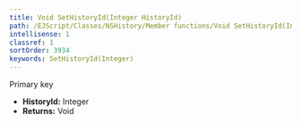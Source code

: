 ```yaml
---
title: Void SetHistoryId(Integer HistoryId)
path: /EJScript/Classes/NSHistory/Member functions/Void SetHistoryId(Integer p_0)
intellisense: 1
classref: 1
sortOrder: 3934
keywords: SetHistoryId(Integer)
---
```



Primary key



* **HistoryId:** Integer
* **Returns:** Void


